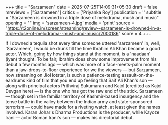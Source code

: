 +++
title = "Sarzameen"
date = 2025-07-25T14:09:31+05:30
draft = false
mreviews = ["Sarzameen"]
critics = ['Priyanka Roy']
publication = ''
subtitle = "Sarzameen is drowned in a triple dose of melodrama, mush and music"
opening = ""
img = 'sarzameen-4.jpg'
media = 'print'
source = "https://t2online.in/screen/streaming/review--sarzameen-is-drowned-in-a-triple-dose-of-melodrama--mush-and-music/2000186"
score = 4
+++

If I downed a tequila shot every time someone uttered 'sarzameen' in, well, 'Sarzameen', I would be drunk till the time Ibrahim Ali Khan became a good actor. Which, going by how things stand at the moment, is a 'naadaan' (iyan) thought. To be fair, Ibrahim does show some improvement from his debut a few months ago — which was more of a face-meets-palm moment than a jaw-drops-to-floor experience for we the viewers — but Sarzameen, now streaming on JioHotstar, is such a patience-testing assault-on-the-eardrums kind of film that you end up feeling that Saif Ali Khan's son — along with principal actors Prithviraj Sukumaran and Kajol (credited as Kajol Devgan here) — is the one who has got the raw end of the stick. Sarzameen — though set in the familiar territory of Kashmir-based insurgency and the tense battle in the valley between the Indian army and state-sponsored terrorism — could have made for a riveting watch, at least given the names involved. Karan Johar's Dharma Productions is the producer, while Kayoze Irani — actor Boman Irani's son — makes his directorial debut.
